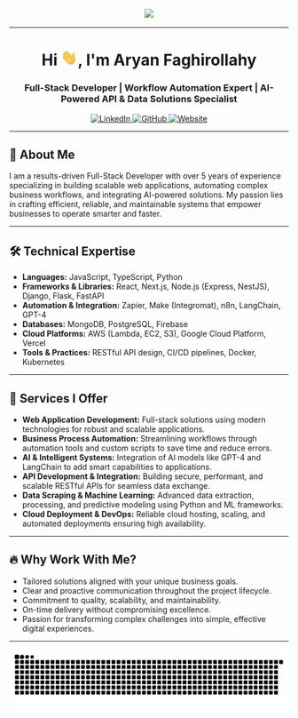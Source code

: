 <p align="center">
  <img src="https://github.com/thompsonemerson/thompsonemerson/raw/master/cover-thompson.png" height="200"/>
</p>
<hr>

<h1 align="center">Hi <img src="https://raw.githubusercontent.com/ABSphreak/ABSphreak/master/gifs/Hi.gif" width="30px">, I'm Aryan Faghirollahy</h1>
<h3 align="center">Full-Stack Developer | Workflow Automation Expert | AI-Powered API & Data Solutions Specialist</h3>

<p align="center">
  <a href="https://www.linkedin.com/in/aryan-faghirollahy-30b4aa246/" target="_blank">
    <img src="https://cdn.jsdelivr.net/npm/simple-icons@3.0.1/icons/linkedin.svg" alt="LinkedIn" height="30" width="40"/>
  </a>
  <a href="https://github.com/AryanElahi" target="_blank">
    <img src="https://cdn.jsdelivr.net/npm/simple-icons@3.0.1/icons/github.svg" alt="GitHub" height="30" width="40"/>
  </a>
  <a href="https://aryanfg.ir" target="_blank">
    <img src="https://cdn.jsdelivr.net/npm/simple-icons@3.0.1/icons/googlechrome.svg" alt="Website" height="30" width="40"/>
  </a>
</p>

---

## 🚀 About Me

I am a results-driven Full-Stack Developer with over 5 years of experience specializing in building scalable web applications, automating complex business workflows, and integrating AI-powered solutions. My passion lies in crafting efficient, reliable, and maintainable systems that empower businesses to operate smarter and faster.

---

## 🛠️ Technical Expertise

- **Languages:** JavaScript, TypeScript, Python  
- **Frameworks & Libraries:** React, Next.js, Node.js (Express, NestJS), Django, Flask, FastAPI  
- **Automation & Integration:** Zapier, Make (Integromat), n8n, LangChain, GPT-4  
- **Databases:** MongoDB, PostgreSQL, Firebase  
- **Cloud Platforms:** AWS (Lambda, EC2, S3), Google Cloud Platform, Vercel  
- **Tools & Practices:** RESTful API design, CI/CD pipelines, Docker, Kubernetes  

---

## 💼 Services I Offer

- **Web Application Development:** Full-stack solutions using modern technologies for robust and scalable applications.  
- **Business Process Automation:** Streamlining workflows through automation tools and custom scripts to save time and reduce errors.  
- **AI & Intelligent Systems:** Integration of AI models like GPT-4 and LangChain to add smart capabilities to applications.  
- **API Development & Integration:** Building secure, performant, and scalable RESTful APIs for seamless data exchange.  
- **Data Scraping & Machine Learning:** Advanced data extraction, processing, and predictive modeling using Python and ML frameworks.  
- **Cloud Deployment & DevOps:** Reliable cloud hosting, scaling, and automated deployments ensuring high availability.

---

## 🔥 Why Work With Me?

- Tailored solutions aligned with your unique business goals.  
- Clear and proactive communication throughout the project lifecycle.  
- Commitment to quality, scalability, and maintainability.  
- On-time delivery without compromising excellence.  
- Passion for transforming complex challenges into simple, effective digital experiences.

---

<p align="center">
  <img src="https://github.com/7oSkaaa/7oSkaaa/blob/output/github-contribution-grid-snake.svg" alt="GitHub Contributions" />
</p>
